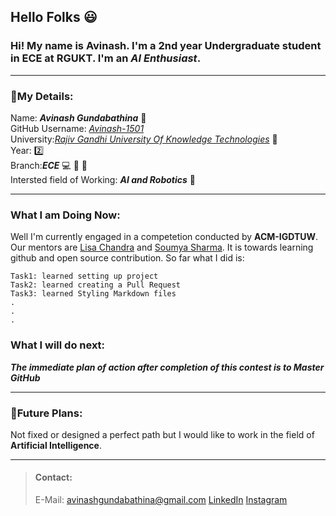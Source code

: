 ## Hello Folks :smiley:
### Hi! My name is Avinash. I'm a **2nd** year Undergraduate student in **ECE** at **RGUKT**. I'm an ***AI Enthusiast***. 
---
### :page_with_curl:My Details:
Name: ***Avinash Gundabathina***  :boy:  
GitHub Username: *[Avinash-1501](https://github.com/Avinash-1501)*  
University:*[Rajiv Gandhi University Of Knowledge Technologies](https://rguktn.ac.in)* :school:  
Year:  :two:  
Branch:***ECE*** :computer: :satellite: :iphone:  
Intersted field of Working: ***AI and Robotics*** :robot:  

---
### What I am Doing Now:
Well I'm currently engaged in a competetion conducted by **ACM-IGDTUW**.  Our mentors are [Lisa Chandra](https://github.com/lisa761) and [Soumya Sharma]("https://github.com/soumyaa1804"). It is towards learning github and open source contribution. So far what I did is:
```sequence
Task1: learned setting up project
Task2: learned creating a Pull Request
Task3: learned Styling Markdown files
.
.
.
```

### What I will do next:
***The immediate plan of action after completion of this contest is to Master GitHub***

---

### :dart:Future Plans:
Not fixed or designed a perfect path but I would like to work in the field of **Artificial Intelligence**.

---



>#### Contact:
>E-Mail: avinashgundabathina@gmail.com
>[LinkedIn](https://www.linkedin.com/in/avinash-gundabathina-10846b140/)
>[Instagram](https://instagram.com/avinash__gundabathina)
